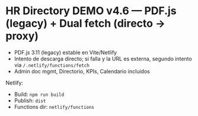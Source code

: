 
# HR Directory DEMO v4.6 — PDF.js (legacy) + Dual fetch (directo → proxy)

- PDF.js 3.11 (legacy) estable en Vite/Netlify
- Intento de descarga directo; si falla y la URL es externa, segundo intento via `/.netlify/functions/fetch`
- Admin doc mgmt, Directorio, KPIs, Calendario incluidos

Netlify:
- Build: `npm run build`
- Publish: `dist`
- Functions dir: `netlify/functions`

